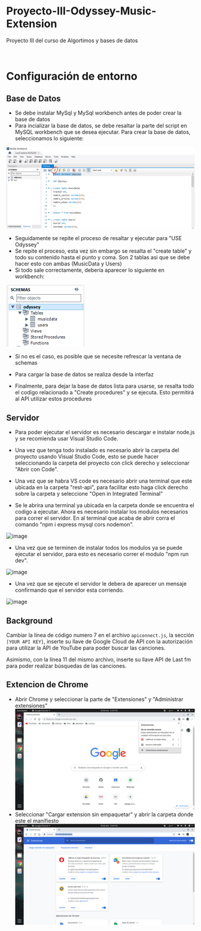 # Proyecto-III-Odyssey-Music-Extension
Proyecto III del curso de Algortimos y bases de datos

<br>

# Configuración de entorno
## Base de Datos
* Se debe instalar MySql y MySql workbench antes de poder crear la base de datos
* Para incializar la base de datos, se debe resaltar la parte del script en MySQL workbench que se desea ejecutar. Para crear la base de datos, seleccionamos lo siguiente:

![image](https://github.com/roy343/Proyecto-III-Odyssey-Music-Extension/blob/main/Wiki/1.PNG)

* Seguidamente se repite el proceso de resaltar y ejecutar para "USE Odyssey"
* Se repite el proceso, esta vez sin embargo se resalta el "create table" y todo su contenido hasta el punto y coma. Son 2 tablas asi que se debe hacer esto con ambas (MusicData y Users)
* Si todo sale correctamente, debería aparecer lo siguiente en workbench:

![image](https://github.com/roy343/Proyecto-III-Odyssey-Music-Extension/blob/main/Wiki/2.PNG)

* Si no es el caso, es posible que se necesite refrescar la ventana de schemas
* Para cargar la base de datos se realiza desde la interfaz

* Finalmente, para dejar la base de datos lista para usarse, se resalta todo el codigo relacionado a "Create procedures" y se ejecuta. Esto permitirá al API utilizar estos procedures

## Servidor

* Para poder ejecutar el servidor es necesario descargar e instalar node.js y se recomienda usar Visual Studio Code.
* Una vez que tenga todo instalado es necesario abrir la carpeta del proyecto usando Visual Studio Code, esto se puede hacer seleccionando la carpeta del proyecto con click derecho y seleccionar "Abrir con Code".

* Una vez que se habra VS code es necesario abrir una terminal que este ubicada en la carpeta "rest-api", para facilitar esto haga click derecho sobre la carpeta y seleccione "Open in Integrated Terminal"

* Se le abrira una terminal ya ubicada en la carpeta donde se encuentra el codigo a ejecutar. Ahora es necesario instalar los modulos necesarios para correr el servidor. En al terminal que acaba de abrir corra el comando "npm i express mysql cors nodemon".

![image](https://user-images.githubusercontent.com/28927252/106340681-3c1f5180-6260-11eb-81b5-c32f35ebb21e.png)

* Una vez que se terminen de instalar todos los modulos ya se puede ejecutar el servidor, para esto es necesario correr el modulo "npm run dev".

![image](https://user-images.githubusercontent.com/28927252/106340932-0890f700-6261-11eb-839b-fc12822dedf3.png)

* Una vez que se ejecute el servidor le debera de aparecer un mensaje confirmando que el servidor esta corriendo.

![image](https://user-images.githubusercontent.com/28927252/106340999-3f670d00-6261-11eb-8686-56f5ed87657d.png)

## Background
Cambiar la línea de código numero 7 en el archivo `apiconnect.js`, la sección `[YOUR API KEY]`, inserte su llave de Google Cloud de API con la autorización para utilizar la API de YouTube para poder buscar las canciones.

Asimismo, con la línea 11 del mismo archivo, inserte su llave API de Last fm para poder realizar búsquedas de las canciones.

## Extencion de Chrome
* Abrir Chrome y seleccionar la parte de "Extensiones" y "Administrar extensiones"
![image](https://github.com/Daval03/Project-OdisseyRadio/blob/main/Resorces/Captura%20de%20pantalla%20de%202021-01-29%2016-34-10.png)
* Seleccionar "Cargar extension sin empaquetar" y abrir la carpeta donde este el manifiesto
![image](https://github.com/Daval03/Project-OdisseyRadio/blob/main/Resorces/Captura%20de%20pantalla%20de%202021-01-29%2016-34-19.png)
